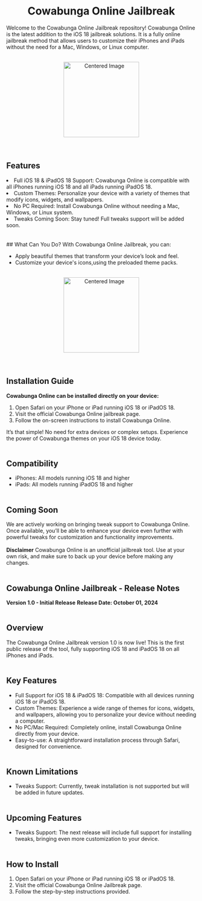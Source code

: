 <div align="center">
  <h1> Cowabunga Online Jailbreak</h1>
</div>

Welcome to the Cowabunga Online Jailbreak repository! Cowabunga Online is the latest addition to the iOS 18 jailbreak solutions. It is a fully online jailbreak method that allows users to customize their iPhones and iPads without the need for a Mac, Windows, or Linux computer.
<br><br>

<div align="center">
  <img src="https://private-user-images.githubusercontent.com/184910579/376195151-e7a95b0e-7cd8-4978-ad95-98ecafef404c.png?jwt=eyJhbGciOiJIUzI1NiIsInR5cCI6IkpXVCJ9.eyJpc3MiOiJnaXRodWIuY29tIiwiYXVkIjoicmF3LmdpdGh1YnVzZXJjb250ZW50LmNvbSIsImtleSI6ImtleTUiLCJleHAiOjE3Mjg5MDEwOTQsIm5iZiI6MTcyODkwMDc5NCwicGF0aCI6Ii8xODQ5MTA1NzkvMzc2MTk1MTUxLWU3YTk1YjBlLTdjZDgtNDk3OC1hZDk1LTk4ZWNhZmVmNDA0Yy5wbmc_WC1BbXotQWxnb3JpdGhtPUFXUzQtSE1BQy1TSEEyNTYmWC1BbXotQ3JlZGVudGlhbD1BS0lBVkNPRFlMU0E1M1BRSzRaQSUyRjIwMjQxMDE0JTJGdXMtZWFzdC0xJTJGczMlMkZhd3M0X3JlcXVlc3QmWC1BbXotRGF0ZT0yMDI0MTAxNFQxMDEzMTRaJlgtQW16LUV4cGlyZXM9MzAwJlgtQW16LVNpZ25hdHVyZT0zMmM2NzVhZmNhYmE2ZjI1MGU0NDg5YzM0Zjc5OWE0MzBhYmE5NjZhYmVhYzdjOWNlNWZmMTgyN2U5MjU2MjM0JlgtQW16LVNpZ25lZEhlYWRlcnM9aG9zdCJ9.80CT3sDNclv2YWA2fL2_lumheKx05NB799ZCWELtfh0" alt="Centered Image" width="200"/>
</div>
<br><br>


## Features

<li> Full iOS 18 & iPadOS 18 Support: Cowabunga Online is compatible with all iPhones running iOS 18 and all iPads running iPadOS 18.</li>
<li>Custom Themes: Personalize your device with a variety of themes that modify icons, widgets, and wallpapers.</li>
<li>No PC Required: Install Cowabunga Online without needing a Mac, Windows, or Linux system.</li>
<li>Tweaks Coming Soon: Stay tuned! Full tweaks support will be added soon.</li>
<br><br>
## What Can You Do?
With Cowabunga Online Jailbreak, you can:

*  Apply beautiful themes that transform your device’s look and feel.
*  Customize your device's icons,using the preloaded theme packs.
<br><br>
<div align="center">
  <img src="https://private-user-images.githubusercontent.com/184910579/376197977-cbf13e21-b50f-4dce-b6ad-b1bd97f76155.png?jwt=eyJhbGciOiJIUzI1NiIsInR5cCI6IkpXVCJ9.eyJpc3MiOiJnaXRodWIuY29tIiwiYXVkIjoicmF3LmdpdGh1YnVzZXJjb250ZW50LmNvbSIsImtleSI6ImtleTUiLCJleHAiOjE3Mjg5MDE0NjMsIm5iZiI6MTcyODkwMTE2MywicGF0aCI6Ii8xODQ5MTA1NzkvMzc2MTk3OTc3LWNiZjEzZTIxLWI1MGYtNGRjZS1iNmFkLWIxYmQ5N2Y3NjE1NS5wbmc_WC1BbXotQWxnb3JpdGhtPUFXUzQtSE1BQy1TSEEyNTYmWC1BbXotQ3JlZGVudGlhbD1BS0lBVkNPRFlMU0E1M1BRSzRaQSUyRjIwMjQxMDE0JTJGdXMtZWFzdC0xJTJGczMlMkZhd3M0X3JlcXVlc3QmWC1BbXotRGF0ZT0yMDI0MTAxNFQxMDE5MjNaJlgtQW16LUV4cGlyZXM9MzAwJlgtQW16LVNpZ25hdHVyZT1iYTBhODg1MzE1YTg0MTlkZjRlNzRjY2EzYWU1NDg1YjExN2EyNzA4MWY1NTdjZGYyNjkwODcyNjkzZTVhYjE4JlgtQW16LVNpZ25lZEhlYWRlcnM9aG9zdCJ9.kwcK0Nbbin_e2IclB4evojfChFyNYI2tG-t8HcEXyY0" alt="Centered Image" width="200"/>
</div>
<br><br>


## Installation Guide
<b> Cowabunga Online can be installed directly on your device: </b>

1. Open Safari on your iPhone or iPad running iOS 18 or iPadOS 18.
2. Visit the official Cowabunga Online jailbreak  page.
3. Follow the on-screen instructions to install Cowabunga Online.
   
It’s that simple! No need for extra devices or complex setups. Experience the power of Cowabunga themes on your iOS 18 device today.
<br><br>
## Compatibility

*  iPhones: All models running iOS 18 and higher
*  iPads: All models running iPadOS 18 and higher
<br><br>
## Coming Soon
We are actively working on bringing tweak support to Cowabunga Online. Once available, you’ll be able to enhance your device even further with powerful tweaks for customization and functionality improvements.
<br><br>
<b>Disclaimer</b>
Cowabunga Online is an unofficial jailbreak tool. Use at your own risk, and make sure to back up your device before making any changes.
<br><br>
## Cowabunga Online Jailbreak - Release Notes
<b>Version 1.0 - Initial Release</b>
<b>Release Date: October 01, 2024</b>
<br><br>
## Overview

The Cowabunga Online Jailbreak version 1.0 is now live! This is the first public release of the tool, fully supporting iOS 18 and iPadOS 18 on all iPhones and iPads.
<br><br>
## Key Features

*  Full Support for iOS 18 & iPadOS 18: Compatible with all devices running iOS 18 or iPadOS 18.
*  Custom Themes: Experience a wide range of themes for icons, widgets, and wallpapers, allowing you to personalize your device without needing a computer.
*  No PC/Mac Required: Completely online, install Cowabunga Online directly from your device.
*  Easy-to-use: A straightforward installation process through Safari, designed for convenience.
  <br><br>
## Known Limitations

*  Tweaks Support: Currently, tweak installation is not supported but will be added in future updates.
 <br><br> 
## Upcoming Features

* Tweaks Support: The next release will include full support for installing tweaks, bringing even more customization to your device.
<br><br>  
## How to Install

1. Open Safari on your iPhone or iPad running iOS 18 or iPadOS 18.
2. Visit the official Cowabunga Online Jailbreak page.
3. Follow the step-by-step instructions provided.
